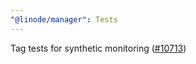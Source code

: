 ```yaml
---
"@linode/manager": Tests
---
```


Tag tests for synthetic monitoring ([#10713](https://github.com/linode/manager/pull/10713))
